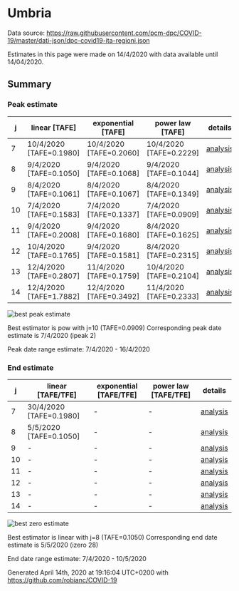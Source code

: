 # Umbria


Data source: https://raw.githubusercontent.com/pcm-dpc/COVID-19/master/dati-json/dpc-covid19-ita-regioni.json

Estimates in this page were made on 14/4/2020 with data available until 14/04/2020.


## Summary 

### Peak estimate 
|j|linear [TAFE]|exponential [TAFE]|power law [TAFE]|details|
|---|----|-----------|---------|-------|
|7|10/4/2020 [TAFE=0.1980]|10/4/2020 [TAFE=0.2060]|10/4/2020 [TAFE=0.2229]|[analysis](COVID-19_umbria_j7_2020-04-14.md)|
|8|9/4/2020 [TAFE=0.1050]|9/4/2020 [TAFE=0.1068]|9/4/2020 [TAFE=0.1044]|[analysis](COVID-19_umbria_j8_2020-04-14.md)|
|9|8/4/2020 [TAFE=0.1061]|8/4/2020 [TAFE=0.1067]|8/4/2020 [TAFE=0.1349]|[analysis](COVID-19_umbria_j9_2020-04-14.md)|
|10|7/4/2020 [TAFE=0.1583]|7/4/2020 [TAFE=0.1337]|7/4/2020 [TAFE=0.0909]|[analysis](COVID-19_umbria_j10_2020-04-14.md)|
|11|9/4/2020 [TAFE=0.2008]|9/4/2020 [TAFE=0.1680]|8/4/2020 [TAFE=0.1625]|[analysis](COVID-19_umbria_j11_2020-04-14.md)|
|12|10/4/2020 [TAFE=0.1765]|9/4/2020 [TAFE=0.1581]|8/4/2020 [TAFE=0.2315]|[analysis](COVID-19_umbria_j12_2020-04-14.md)|
|13|12/4/2020 [TAFE=0.2807]|11/4/2020 [TAFE=0.1759]|10/4/2020 [TAFE=0.2104]|[analysis](COVID-19_umbria_j13_2020-04-14.md)|
|14|12/4/2020 [TAFE=1.7882]|12/4/2020 [TAFE=0.3492]|11/4/2020 [TAFE=0.2333]|[analysis](COVID-19_umbria_j14_2020-04-14.md)|

![best peak estimate](COVID-19_umbria_j10_2020-04-14.png)

Best estimator is pow with j=10 (TAFE=0.0909)
Corresponding peak date estimate is 7/4/2020 (ipeak 2)


Peak date range estimate: 7/4/2020 - 16/4/2020

### End estimate 
|j|linear [TAFE/TFE]|exponential [TAFE/TFE]|power law [TAFE/TFE]|details|
|---|----|-----------|---------|-------|
|7|30/4/2020 [TAFE=0.1980]|-|-|[analysis](COVID-19_umbria_j7_2020-04-14.md)|
|8|5/5/2020 [TAFE=0.1050]|-|-|[analysis](COVID-19_umbria_j8_2020-04-14.md)|
|9|-|-|-|[analysis](COVID-19_umbria_j9_2020-04-14.md)|
|10|-|-|-|[analysis](COVID-19_umbria_j10_2020-04-14.md)|
|11|-|-|-|[analysis](COVID-19_umbria_j11_2020-04-14.md)|
|12|-|-|-|[analysis](COVID-19_umbria_j12_2020-04-14.md)|
|13|-|-|-|[analysis](COVID-19_umbria_j13_2020-04-14.md)|
|14|-|-|-|[analysis](COVID-19_umbria_j14_2020-04-14.md)|

![best zero estimate](COVID-19_umbria_j8_2020-04-14.png)

Best estimator is linear with j=8 (TAFE=0.1050)
Corresponding end date estimate is 5/5/2020 (izero 28)


End date range estimate: 7/4/2020 - 10/5/2020

Generated April 14th, 2020 at 19:16:04 UTC+0200 with https://github.com/robianc/COVID-19
